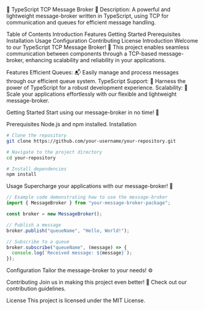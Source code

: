 💌 TypeScript TCP Message Broker 🚀
Description: A powerful and lightweight message-broker written in TypeScript, using TCP for communication and queues for efficient message handling.

Table of Contents
Introduction
Features
Getting Started
Prerequisites
Installation
Usage
Configuration
Contributing
License
Introduction
Welcome to our TypeScript TCP Message Broker! 🌟 This project enables seamless communication between components through a TCP-based message-broker, enhancing scalability and reliability in your applications.

Features
Efficient Queues: 📬 Easily manage and process messages through our efficient queue system.
TypeScript Support: 💙 Harness the power of TypeScript for a robust development experience.
Scalability: 🚀 Scale your applications effortlessly with our flexible and lightweight message-broker.

Getting Started
Start using our message-broker in no time! 🎉

Prerequisites
Node.js and npm installed.
Installation

```bash
# Clone the repository
git clone https://github.com/your-username/your-repository.git

# Navigate to the project directory
cd your-repository

# Install dependencies
npm install

```

Usage
Supercharge your applications with our message-broker! 🚀

```typescript
// Example code demonstrating how to use the message-broker
import { MessageBroker } from "your-message-broker-package";

const broker = new MessageBroker();

// Publish a message
broker.publish("queueName", "Hello, World!");

// Subscribe to a queue
broker.subscribe("queueName", (message) => {
  console.log(`Received message: ${message}`);
});
```

Configuration
Tailor the message-broker to your needs! ⚙️

Contributing
Join us in making this project even better! 🤝 Check out our contribution guidelines.

License
This project is licensed under the MIT License.
